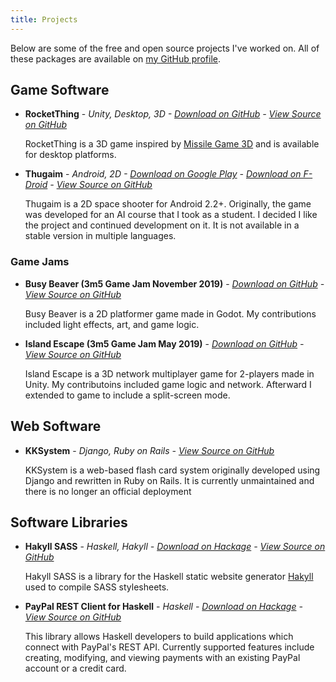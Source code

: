 ```yaml
---
title: Projects
---
```


Below are some of the free and open source projects I've worked on. All of these
packages are available on [my GitHub profile](https://github.com/meoblast001/).

## Game Software

- **RocketThing** - *Unity, Desktop, 3D - [Download on GitHub](https://github.com/meoblast001/RocketThing/releases) - [View Source on GitHub](https://github.com/meoblast001/RocketThing)*

  RocketThing is a 3D game inspired by
  [Missile Game 3D](https://www.albinoblacksheep.com/games/missilegame3d) and is
  available for desktop platforms.

- **Thugaim** - *Android, 2D - [Download on Google Play](https://play.google.com/store/apps/details?id=info.meoblast001.thugaim) - [Download on F-Droid](https://f-droid.org/repository/browse/?fdfilter=thugaim&fdid=info.meoblast001.thugaim) - [View Source on GitHub](https://github.com/meoblast001/thugaim)*

  Thugaim is a 2D space shooter for Android 2.2+. Originally, the game was
  developed for an AI course that I took as a student. I decided I like the
  project and continued development on it. It is not available in a stable
  version in multiple languages.

### Game Jams

- **Busy Beaver (3m5 Game Jam November 2019)** - *[Download on GitHub](https://github.com/Rittergit/GameJamMay2019/releases) - [View Source on GitHub](https://github.com/Rittergit/GameJamMay2019)*

  Busy Beaver is a 2D platformer game made in Godot. My contributions included
  light effects, art, and game logic.

- **Island Escape (3m5 Game Jam May 2019)** - *[Download on GitHub](https://github.com/meoblast001/3m5GameJamNovember2019/releases) - [View Source on GitHub](https://github.com/meoblast001/3m5GameJamNovember2019)*

  Island Escape is a 3D network multiplayer game for 2-players made in Unity.
  My contributoins included game logic and network. Afterward I extended to game
  to include a split-screen mode.

## Web Software

- **KKSystem** - *Django, Ruby on Rails - [View Source on GitHub](https://github.com/meoblast001/kksystem)*

  KKSystem is a web-based flash card system originally developed using Django and
  rewritten in Ruby on Rails. It is currently unmaintained and there is no longer
  an official deployment

## Software Libraries

- **Hakyll SASS** - *Haskell, Hakyll - [Download on Hackage](https://hackage.haskell.org/package/hakyll-sass) - [View Source on GitHub](https://github.com/meoblast001/hakyll-sass)*

  Hakyll SASS is a library for the Haskell static website generator
  [Hakyll](http://jaspervdj.be/hakyll/) used to compile SASS stylesheets.

- **PayPal REST Client for Haskell** - *Haskell - [Download on Hackage](https://hackage.haskell.org/package/paypal-rest-client) - [View Source on GitHub](https://github.com/meoblast001/paypal-rest-client)*

  This library allows Haskell developers to build applications which connect with
  PayPal's REST API. Currently supported features include creating, modifying, and
  viewing payments with an existing PayPal account or a credit card.
